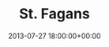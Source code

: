 ---
date: 2013-07-27 18:00:00+00:00
layout: album
title: St. Fagans
categories: 
- other
- days-out
photoset: 72157644658066972
flickimg: 13998073200
---